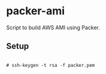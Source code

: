 packer-ami
================

Script to build AWS AMI using Packer.

## Setup

```shell

# ssh-keygen -t rsa -f packer.pem

```
